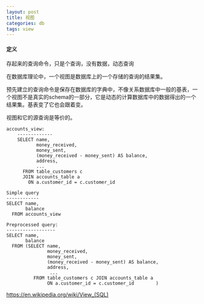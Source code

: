 ```yaml
---
layout: post
title: 视图
categories: db
tags: view
---
```



#### 定义

存起来的查询命令，只是个查询，没有数据，动态查询

在数据库理论中，一个视图是数据库上的一个存储的查询的结果集。

预先建立的查询命令是保存在数据库的字典中，不像关系数据库中一般的基表，一个视图不是真实的schema的一部分，它是动态的计算数据库中的数据得出的一个结果集。基表变了它也会跟着变。

视图和它的源查询是等价的。

    accounts_view:
        -------------
        SELECT name,
               money_received,
               money_sent,
               (money_received - money_sent) AS balance,
               address,
               ...
          FROM table_customers c
          JOIN accounts_table a
            ON a.customer_id = c.customer_id

    Simple query
    ------------
    SELECT name,
           balance
      FROM accounts_view

    Preprocessed query:
    ------------------
    SELECT name,
           balance
      FROM (SELECT name,
                   money_received,
                   money_sent,
                   (money_received - money_sent) AS balance,
                   address,
                    ...
              FROM table_customers c JOIN accounts_table a
                   ON a.customer_id = c.customer_id        )
                   
https://en.wikipedia.org/wiki/View_(SQL)